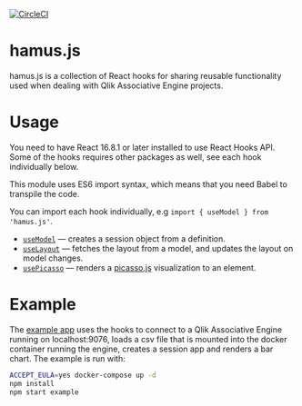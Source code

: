 [![CircleCI](https://circleci.com/gh/qlik-oss/hamus.js/tree/master.svg?style=svg)](https://circleci.com/gh/qlik-oss/hamus.js/tree/master)
# hamus.js

hamus.js is a collection of React hooks for sharing reusable functionality used when
dealing with Qlik Associative Engine projects.

# Usage

You need to have React 16.8.1 or later installed to use React Hooks API. Some of the hooks requires other packages as well,
see each hook individually below.

This module uses ES6 import syntax, which means that you need Babel to transpile the code.

You can import each hook individually, e.g `import { useModel } from 'hamus.js'`.

- [`useModel`](./docs/useModel.md) &mdash; creates a session object from a definition.
- [`useLayout`](./docs/useLayout.md) &mdash; fetches the layout from a model, and updates the layout on model changes.
- [`usePicasso`](./docs/usePicasso.md) &mdash; renders a [picasso.js](https://github.com/qlik-oss/picasso.js) visualization to an element.

# Example

The [example app](./example/) uses the hooks to connect to a Qlik Associative Engine running on localhost:9076, loads a csv file that is mounted into the docker container running the engine, creates a session app and renders a bar chart. The example is run with:
```bash
ACCEPT_EULA=yes docker-compose up -d
npm install
npm start example
```
